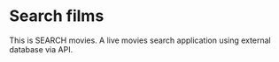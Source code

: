 # Search films
This is SEARCH movies. A live movies search application using external database via API.
